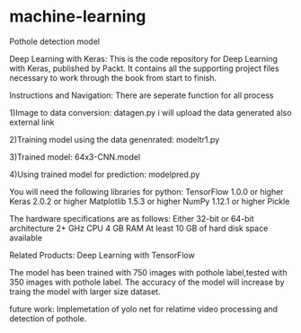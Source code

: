 # machine-learning
Pothole detection model

Deep Learning with Keras:
This is the code repository for Deep Learning with Keras, published by Packt. It contains all the supporting project files necessary to work through the book from start to finish.

Instructions and Navigation:
There are seperate function for all process

1)Image to data conversion:
datagen.py
i will upload the data generated also external link


2)Training model using the data genenrated:
modeltr1.py

3)Trained model:
64x3-CNN.model


4)Using trained model for prediction:
modelpred.py






You will need the following libraries for python:
TensorFlow 1.0.0 or higher
Keras 2.0.2 or higher
Matplotlib 1.5.3 or higher
NumPy 1.12.1 or higher
Pickle


The hardware specifications are as follows:
Either 32-bit or 64-bit architecture
2+ GHz CPU
4 GB RAM
At least 10 GB of hard disk space available

Related Products:
Deep Learning with TensorFlow

The model has been trained with 750 images with pothole label,tested with 350 images with pothole label. The accuracy of the model will increase by traing the model with larger size dataset.

future work:
Implemetation of yolo net for relatime video processing and detection of pothole.
